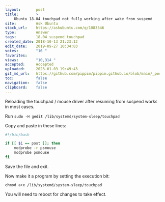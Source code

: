 ```yaml
---
layout:       post
title:        >
    Ubuntu 18.04 touchpad not fully working after wake from suspend
site:         Ask Ubuntu
stack_url:    https://askubuntu.com/q/1083546
type:         Answer
tags:         18.04 suspend touchpad
created_date: 2018-10-13 21:23:12
edit_date:    2019-09-27 10:34:03
votes:        "16 "
favorites:    
views:        "10,314 "
accepted:     Accepted
uploaded:     2023-01-03 19:49:43
git_md_url:   https://github.com/pippim/pippim.github.io/blob/main/_posts/2018/2018-10-13-Ubuntu-18.04-touchpad-not-fully-working-after-wake-from-suspend.md
toc:          false
navigation:   false
clipboard:    false
---
```


Reloading the touchpad / mouse driver after resuming from suspend works in most cases.

Run `sudo -H gedit /lib/systemd/system-sleep/touchpad`

Copy and paste in these lines:

``` bash
#!/bin/bash

if [[ $1 == post ]]; then
    modprobe -r psmouse
    modprobe psmouse
fi
```

Save the file and exit. 

Now make it a program by setting the execution bit:

``` 
chmod a+x /lib/systemd/system-sleep/touchpad
```

You will need to reboot for changes to take effect.
